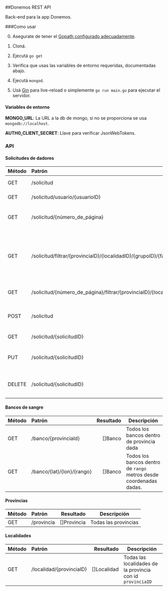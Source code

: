 ##Donemos REST API

Back-end para la app Donemos.

###Como usar

0. Asegurate de tener el [Gopath configurado adecuadamente](https://golang.org/doc/code.html#Workspaces).

1. Cloná.

2. Ejecutá `go get`

3. Verifica que usas las variables de entorno requeridas, documentadas abajo.

4. Ejecutá `mongod`.

5. Usá [Gin](https://github.com/codegangsta/gin) para live-reload o simplemente `go run main.go` para ejecutar el servidor.


#### Variables de entorno

**MONGO_URL**: La URL a la db de mongo, si no se proporciona se usa `mongodb://localhost`.

**AUTH0_CLIENT_SECRET**: Llave para verificar JsonWebTokens.



### API

#### Solicitudes de dadores

| Método    | Patrón    |   Resultado | Descripción |
|:----------|:----------|------------:|-------------|
| GET       | /solicitud| []Solicitud | Todas las solicitudes|
| GET       | /solicitud/usuario/{usuarioID} | []Solicitud | Solicitues del usuario dado. |
| GET       | /solicitud/{número_de_página} | []Solicitud | Solicitudes correspondiente a `número_de_página`
| GET       | /solicitud/filtrar/{provinciaID}/{localidadID}/{grupoID}/{factorID} | []Solicitud | Busca solicitudes que tengan los atributos dados, pasar `null` en un atributo para ignorar ese atributo.
| GET  | /solicitud/{número_de_página}/filtrar/{provinciaID}/{localidadID}/{grupoID}/{factorID} | []Solicitud | Paginación para el filtro solicitado.
| POST | /solicitud | En Error: 422, Creada: 201 | Solicita agregar la solicitud enviada a la base de datos.
| GET | /solicitud/{solicitudID} | Solicitud | La solicitud solicitada por id.
| PUT | /solicitud/{solicitudID} | Solicitud | Reemplaza la solicitud con id `solicitudID` por la enviada.
| DELETE | /solicitud/{solicitudID} | Eliminado: 202, No Encontrado: 204 | Elimina la solicitud con id `solicitudID`

#### Bancos de sangre

| Método    | Patrón    |   Resultado | Descripción |
|:----------|:----------|------------:|-------------|
| GET       | /banco/{provinciaId}| []Banco | Todos los bancos dentro de provincia dada|
| GET       | /banco/{lat}/{lon}/{rango} | []Banco | Todos los bancos dentro de `rango` metros desde coordenadas dadas. |

#### Provincias

| Método    | Patrón    |   Resultado | Descripción |
|:----------|:----------|------------:|-------------|
| GET       | /provincia| []Provincia | Todas las provincias|

#### Localidades

| Método    | Patrón    |   Resultado | Descripción |
|:----------|:----------|------------:|-------------|
| GET       | /localidad/{provinciaID}| []Localidad | Todas las localidades de la provincia con id `provinciaID`|
